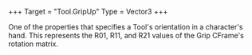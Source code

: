 +++
Target = "Tool.GripUp"
Type = Vector3
+++

One of the properties that specifies a Tool's orientation in a character's hand. This represents the R01, R11, and R21 values of the Grip CFrame's rotation matrix.